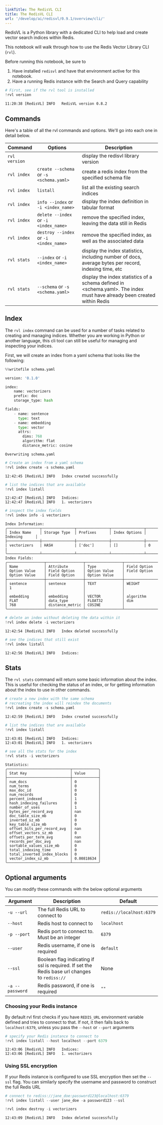 ```yaml
---
linkTitle: The RedisVL CLI
title: The RedisVL CLI
url: '/develop/ai/redisvl/0.9.1/overview/cli/'
---
```



RedisVL is a Python library with a dedicated CLI to help load and create vector search indices within Redis.

This notebook will walk through how to use the Redis Vector Library CLI (``rvl``).

Before running this notebook, be sure to
1. Have installed ``redisvl`` and have that environment active for this notebook.
2. Have a running Redis instance with the Search and Query capability


```python
# First, see if the rvl tool is installed
!rvl version
```

    11:20:38 [RedisVL] INFO   RedisVL version 0.8.2


## Commands
Here's a table of all the rvl commands and options. We'll go into each one in detail below.

| Command       | Options                  | Description |
|---------------|--------------------------|-------------|
| `rvl version` |                          | display the redisvl library version|
| `rvl index`   | `create --schema` or `-s <schema.yaml>`| create a redis index from the specified schema file|
| `rvl index`   | `listall`                | list all the existing search indices|
| `rvl index`   | `info --index` or ` -i <index_name>`   | display the index definition in tabular format|
| `rvl index`   | `delete --index` or `-i <index_name>` | remove the specified index, leaving the data still in Redis|
| `rvl index`   | `destroy --index` or `-i <index_name>`| remove the specified index, as well as the associated data|
| `rvl stats`   | `--index` or `-i <index_name>`        | display the index statistics, including number of docs, average bytes per record, indexing time, etc|
| `rvl stats`   | `--schema` or `-s <schema.yaml>`        | display the index statistics of a schema defined in <schema.yaml>. The index must have already been created within Redis|

## Index

The ``rvl index`` command can be used for a number of tasks related to creating and managing indices. Whether you are working in Python or another language, this cli tool can still be useful for managing and inspecting your indices.

First, we will create an index from a yaml schema that looks like the following:



```python
%%writefile schema.yaml

version: '0.1.0'

index:
    name: vectorizers
    prefix: doc
    storage_type: hash

fields:
    - name: sentence
      type: text
    - name: embedding
      type: vector
      attrs:
        dims: 768
        algorithm: flat
        distance_metric: cosine
```

    Overwriting schema.yaml



```python
# Create an index from a yaml schema
!rvl index create -s schema.yaml
```

    12:42:45 [RedisVL] INFO   Index created successfully



```python
# list the indices that are available
!rvl index listall
```

    12:42:47 [RedisVL] INFO   Indices:
    12:42:47 [RedisVL] INFO   1. vectorizers



```python
# inspect the index fields
!rvl index info -i vectorizers
```

    
    
    Index Information:
    ╭───────────────┬───────────────┬───────────────┬───────────────┬───────────────╮
    │ Index Name    │ Storage Type  │ Prefixes      │ Index Options │ Indexing      │
    ├───────────────┼───────────────┼───────────────┼───────────────┼───────────────┤
    | vectorizers   | HASH          | ['doc']       | []            | 0             |
    ╰───────────────┴───────────────┴───────────────┴───────────────┴───────────────╯
    Index Fields:
    ╭─────────────────┬─────────────────┬─────────────────┬─────────────────┬─────────────────┬─────────────────┬─────────────────┬─────────────────┬─────────────────┬─────────────────┬─────────────────╮
    │ Name            │ Attribute       │ Type            │ Field Option    │ Option Value    │ Field Option    │ Option Value    │ Field Option    │ Option Value    │ Field Option    │ Option Value    │
    ├─────────────────┼─────────────────┼─────────────────┼─────────────────┼─────────────────┼─────────────────┼─────────────────┼─────────────────┼─────────────────┼─────────────────┼─────────────────┤
    │ sentence        │ sentence        │ TEXT            │ WEIGHT          │ 1               │                 │                 │                 │                 │                 │                 │
    │ embedding       │ embedding       │ VECTOR          │ algorithm       │ FLAT            │ data_type       │ FLOAT32         │ dim             │ 768             │ distance_metric │ COSINE          │
    ╰─────────────────┴─────────────────┴─────────────────┴─────────────────┴─────────────────┴─────────────────┴─────────────────┴─────────────────┴─────────────────┴─────────────────┴─────────────────╯



```python
# delete an index without deleting the data within it
!rvl index delete -i vectorizers
```

    12:42:54 [RedisVL] INFO   Index deleted successfully



```python
# see the indices that still exist
!rvl index listall
```

    12:42:56 [RedisVL] INFO   Indices:


## Stats

The ``rvl stats`` command will return some basic information about the index. This is useful for checking the status of an index, or for getting information about the index to use in other commands.


```python
# create a new index with the same schema
# recreating the index will reindex the documents
!rvl index create -s schema.yaml
```

    12:42:59 [RedisVL] INFO   Index created successfully



```python
# list the indices that are available
!rvl index listall
```

    12:43:01 [RedisVL] INFO   Indices:
    12:43:01 [RedisVL] INFO   1. vectorizers



```python
# see all the stats for the index
!rvl stats -i vectorizers
```

    
    Statistics:
    ╭─────────────────────────────┬────────────╮
    │ Stat Key                    │ Value      │
    ├─────────────────────────────┼────────────┤
    │ num_docs                    │ 0          │
    │ num_terms                   │ 0          │
    │ max_doc_id                  │ 0          │
    │ num_records                 │ 0          │
    │ percent_indexed             │ 1          │
    │ hash_indexing_failures      │ 0          │
    │ number_of_uses              │ 1          │
    │ bytes_per_record_avg        │ nan        │
    │ doc_table_size_mb           │ 0          │
    │ inverted_sz_mb              │ 0          │
    │ key_table_size_mb           │ 0          │
    │ offset_bits_per_record_avg  │ nan        │
    │ offset_vectors_sz_mb        │ 0          │
    │ offsets_per_term_avg        │ nan        │
    │ records_per_doc_avg         │ nan        │
    │ sortable_values_size_mb     │ 0          │
    │ total_indexing_time         │ 0          │
    │ total_inverted_index_blocks │ 0          │
    │ vector_index_sz_mb          │ 0.00818634 │
    ╰─────────────────────────────┴────────────╯


## Optional arguments
You can modify these commands with the below optional arguments

| Argument       | Description | Default |
|----------------|-------------|---------|
| `-u --url`     | The full Redis URL to connect to | `redis://localhost:6379` |
| `--host`       | Redis host to connect to | `localhost` |
| `-p --port`    | Redis port to connect to. Must be an integer | `6379` |
| `--user`       | Redis username, if one is required   | `default` |
| `--ssl`        | Boolean flag indicating if ssl is required. If set the Redis base url changes to `rediss://` | None |
| `-a --password`| Redis password, if one is required| `""` |

### Choosing your Redis instance
By default rvl first checks if you have `REDIS_URL` environment variable defined and tries to connect to that. If not, it then falls back to `localhost:6379`, unless you pass the `--host` or `--port` arguments


```python
# specify your Redis instance to connect to
!rvl index listall --host localhost --port 6379
```

    12:43:06 [RedisVL] INFO   Indices:
    12:43:06 [RedisVL] INFO   1. vectorizers


### Using SSL encryption
If your Redis instance is configured to use SSL encryption then set the `--ssl` flag.
You can similarly specify the username and password to construct the full Redis URL


```python
# connect to rediss://jane_doe:password123@localhost:6379
!rvl index listall --user jane_doe -a password123 --ssl
```


```python
!rvl index destroy -i vectorizers
```

    12:43:09 [RedisVL] INFO   Index deleted successfully

